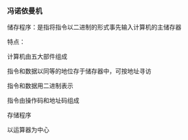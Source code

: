 ### 冯诺依曼机

储存程序：是指将指令以二进制的形式事先输入计算机的主储存器

特点：

计算机由五大部件组成

指令和数据以同等的地位存于储存器中，可按地址寻访

指令和数据用二进制表示

指令由操作码和地址码组成

存储程序

以运算器为中心